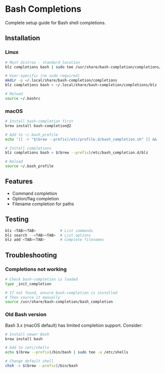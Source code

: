 # Bash Completions

Complete setup guide for Bash shell completions.

## Installation

### Linux

```bash
# Most distros - standard location
blz completions bash | sudo tee /usr/share/bash-completion/completions/blz

# User-specific (no sudo required)
mkdir -p ~/.local/share/bash-completion/completions
blz completions bash > ~/.local/share/bash-completion/completions/blz

# Reload
source ~/.bashrc
```

### macOS

```bash
# Install bash-completion first
brew install bash-completion@2

# Add to ~/.bash_profile
echo '[[ -r "$(brew --prefix)/etc/profile.d/bash_completion.sh" ]] && . "$(brew --prefix)/etc/profile.d/bash_completion.sh"' >> ~/.bash_profile

# Install completions
blz completions bash > $(brew --prefix)/etc/bash_completion.d/blz

# Reload
source ~/.bash_profile
```

## Features

- Command completion
- Option/flag completion
- Filename completion for paths

## Testing

```bash
blz <TAB><TAB>           # List commands
blz search --<TAB><TAB>  # List options
blz add <TAB><TAB>       # Complete filenames
```

## Troubleshooting

### Completions not working

```bash
# Check bash-completion is loaded
type _init_completion

# If not found, ensure bash-completion is installed
# Then source it manually
source /usr/share/bash-completion/bash_completion
```

### Old Bash version

Bash 3.x (macOS default) has limited completion support. Consider:

```bash
# Install newer Bash
brew install bash

# Add to /etc/shells
echo $(brew --prefix)/bin/bash | sudo tee -a /etc/shells

# Change default shell
chsh -s $(brew --prefix)/bin/bash
```